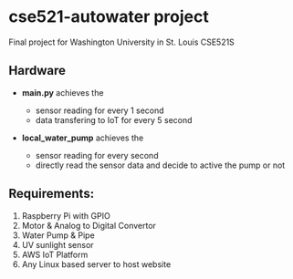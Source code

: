 # cse521-autowater project
Final project for Washington University in St. Louis CSE521S

## Hardware 
* **main.py** achieves the 
  * sensor reading for every 1 second
  * data transfering to IoT for every 5 second

* **local_water_pump** achieves the 
  * sensor reading for every second
  * directly read the sensor data and decide to active the pump or not
 
## Requirements: 
1. Raspberry Pi with GPIO
2. Motor & Analog to Digital Convertor
3. Water Pump & Pipe
4. UV sunlight sensor
5. AWS IoT Platform
6. Any Linux based server to host website
